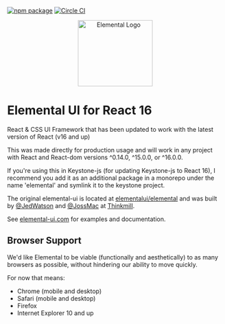 [![npm package](https://img.shields.io/npm/v/elemental.svg?style=flat)](https://www.npmjs.org/package/elemental)
[![Circle CI](https://img.shields.io/circleci/project/elementalui/elemental.svg)](https://circleci.com/gh/elementalui/elemental)

<p align="center">
	<img src="http://elemental-ui.com/images/elemental-logo-paths.svg" width="174" height="154" alt="Elemental Logo" />
</p>

# Elemental UI for React 16

React & CSS UI Framework that has been updated to work with the latest version of React (v16 and up)

This was made directly for production usage and will work in any project with React and React-dom versions ^0.14.0, ^15.0.0, or ^16.0.0.

If you're using this in Keystone-js (for updating Keystone-js to React 16), I recommend you add it as an additional package in a monorepo under the name 'elemental' and symlink it to the keystone project.

The original elemental-ui is located at [elementalui/elemental](https://github.com/elementalui/elemental) and was built by [@JedWatson](https://github.com/JedWatson) and [@JossMac](https://github.com/JossMac) at [Thinkmill](http://www.thinkmill.com.au).

See [elemental-ui.com](http://elemental-ui.com) for examples and documentation.

## Browser Support

We'd like Elemental to be viable (functionally and aesthetically) to as many browsers as possible, without hindering our ability to move quickly.

For now that means:

- Chrome (mobile and desktop)
- Safari (mobile and desktop)
- Firefox
- Internet Explorer 10 and up
